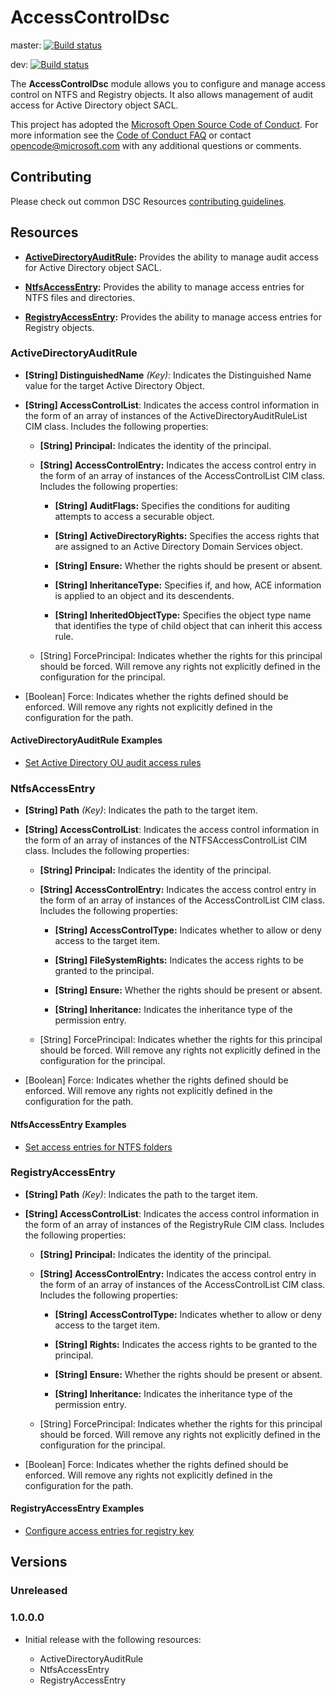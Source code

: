 # AccessControlDsc

master: [![Build status](https://ci.appveyor.com/api/projects/status/fg26tpfjv7odbgbu/branch/master?svg=true)](https://ci.appveyor.com/project/PowerShell/AccessControlDsc/branch/master)

dev: [![Build status](https://ci.appveyor.com/api/projects/status/fg26tpfjv7odbgbu/branch/Dev?svg=true)](https://ci.appveyor.com/project/PowerShell/AccessControlDsc/branch/dev)

The **AccessControlDsc** module allows you to configure and manage access control on NTFS and Registry objects.  It also allows
management of audit access for Active Directory object SACL.

This project has adopted the [Microsoft Open Source Code of Conduct](
  https://opensource.microsoft.com/codeofconduct/).
For more information see the [Code of Conduct FAQ](
  https://opensource.microsoft.com/codeofconduct/faq/)
or contact [opencode@microsoft.com](mailto:opencode@microsoft.com) with any additional questions 
or comments.

## Contributing

Please check out common DSC Resources [contributing guidelines](
  https://github.com/PowerShell/DscResources/blob/master/CONTRIBUTING.md).

## Resources

* **[ActiveDirectoryAuditRule](#ActiveDirectoryAuditRule):** Provides the ability to manage audit access for Active Directory object SACL.

* **[NtfsAccessEntry](#NtfsAccessEntry):** Provides the ability to manage access entries for NTFS files and directories.

* **[RegistryAccessEntry](#RegistryAccessEntry):** Provides the ability to manage access entries for Registry objects.

### **ActiveDirectoryAuditRule**

* **[String] DistinguishedName** _(Key)_: Indicates the Distinguished Name value for the target Active Directory Object.

* **[String] AccessControlList**: Indicates the access control information in the form of an array of instances of the ActiveDirectoryAuditRuleList CIM class. Includes the following properties:

  * **[String] Principal:** Indicates the identity of the principal.

  * **[String] AccessControlEntry:** Indicates the access control entry in the form of an array of instances of the AccessControlList CIM class.  Includes the following properties:

    * **[String] AuditFlags:** Specifies the conditions for auditing attempts to access a securable object.

    * **[String] ActiveDirectoryRights:** Specifies the access rights that are assigned to an Active Directory Domain Services object.

    * **[String] Ensure:** Whether the rights should be present or absent.

    * **[String] InheritanceType:** Specifies if, and how, ACE information is applied to an object and its descendents.

    * **[String] InheritedObjectType:** Specifies the object type name that identifies the type of child object that can inherit this access rule.

  * [String] ForcePrincipal: Indicates whether the rights for this principal should be forced.  Will remove any rights not explicitly defined in the configuration for the principal.

* [Boolean] Force: Indicates whether the rights defined should be enforced.  Will remove any rights not explicitly defined in the configuration for the path.

#### ActiveDirectoryAuditRule Examples

* [Set Active Directory OU audit access rules](
  https://github.com/PowerShell/AccessControlDsc/blob/master/Examples/ActiveDirectoryAuditRuleEntry_example.ps1)

### **NtfsAccessEntry**

* **[String] Path** _(Key)_: Indicates the path to the target item.

* **[String] AccessControlList**: Indicates the access control information in the form of an array of instances of the NTFSAccessControlList CIM class. Includes the following properties:

  * **[String] Principal:** Indicates the identity of the principal.

  * **[String] AccessControlEntry:** Indicates the access control entry in the form of an array of instances of the AccessControlList CIM class.  Includes the following properties:

    * **[String] AccessControlType:** Indicates whether to allow or deny access to the target item.

    * **[String] FileSystemRights:** Indicates the access rights to be granted to the principal.

    * **[String] Ensure:** Whether the rights should be present or absent.

    * **[String] Inheritance:** Indicates the inheritance type of the permission entry.

  * [String] ForcePrincipal: Indicates whether the rights for this principal should be forced.  Will remove any rights not explicitly defined in the configuration for the principal.

* [Boolean] Force: Indicates whether the rights defined should be enforced.  Will remove any rights not explicitly defined in the configuration for the path.

#### NtfsAccessEntry Examples

* [Set access entries for NTFS folders](
  https://github.com/PowerShell/AccessControlDsc/blob/master/Examples/NtfsAccessEntry_example.ps1)

### **RegistryAccessEntry**

* **[String] Path** _(Key)_: Indicates the path to the target item.

* **[String] AccessControlList**: Indicates the access control information in the form of an array of instances of the RegistryRule CIM class. Includes the following properties:

  * **[String] Principal:** Indicates the identity of the principal.

  * **[String] AccessControlEntry:** Indicates the access control entry in the form of an array of instances of the AccessControlList CIM class.  Includes the following properties:

    * **[String] AccessControlType:** Indicates whether to allow or deny access to the target item.

    * **[String] Rights:** Indicates the access rights to be granted to the principal.

    * **[String] Ensure:** Whether the rights should be present or absent.

    * **[String] Inheritance:** Indicates the inheritance type of the permission entry.

  * [String] ForcePrincipal: Indicates whether the rights for this principal should be forced.  Will remove any rights not explicitly defined in the configuration for the principal.

* [Boolean] Force: Indicates whether the rights defined should be enforced.  Will remove any rights not explicitly defined in the configuration for the path.

#### RegistryAccessEntry Examples

* [Configure access entries for registry key](
  https://github.com/PowerShell/AccessControlDsc/blob/master/Examples/RegistryAccessEntry_example.ps1)

## Versions

### Unreleased

### 1.0.0.0

* Initial release with the following resources:

  * ActiveDirectoryAuditRule
  * NtfsAccessEntry
  * RegistryAccessEntry
